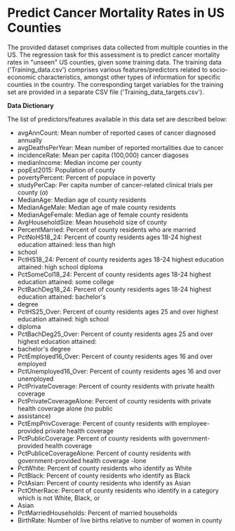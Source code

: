 # **Predict Cancer Mortality Rates in US Counties**

The provided dataset comprises data collected from multiple counties in the US. The regression task for this assessment is to predict cancer mortality rates in "unseen" US counties, given some training data. The training data ('Training_data.csv') comprises various features/predictors related to socio-economic characteristics, amongst other types of information for specific counties in the country. The corresponding target variables for the training set are provided in a separate CSV file ('Training_data_targets.csv').

**Data Dictionary**

The list of predictors/features available in this data set are described below:

- avgAnnCount: Mean number of reported cases of cancer diagnosed annually
- avgDeathsPerYear: Mean number of reported mortalities due to cancer
- incidenceRate: Mean per capita (100,000) cancer diagoses
- medianIncome: Median income per county 
- popEst2015: Population of county 
- povertyPercent: Percent of populace in poverty 
- studyPerCap: Per capita number of cancer-related clinical trials per county ($\alpha$)
- MedianAge: Median age of county residents 
- MedianAgeMale: Median age of male county residents 
- MedianAgeFemale: Median age of female county residents 
- AvgHouseholdSize: Mean household size of county 
- PercentMarried: Percent of county residents who are married 
- PctNoHS18_24: Percent of county residents ages 18-24 highest education attained: less than high
- school 
- PctHS18_24: Percent of county residents ages 18-24 highest education attained: high school diploma 
- PctSomeCol18_24: Percent of county residents ages 18-24 highest education attained: some college 
- PctBachDeg18_24: Percent of county residents ages 18-24 highest education attained: bachelor's
- degree 
- PctHS25_Over: Percent of county residents ages 25 and over highest education attained: high school
- diploma 
- PctBachDeg25_Over: Percent of county residents ages 25 and over highest education attained:
- bachelor's degree 
- PctEmployed16_Over: Percent of county residents ages 16 and over employed 
- PctUnemployed16_Over: Percent of county residents ages 16 and over unemployed 
- PctPrivateCoverage: Percent of county residents with private health coverage 
- PctPrivateCoverageAlone: Percent of county residents with private health coverage alone (no public
- assistance) 
- PctEmpPrivCoverage: Percent of county residents with employee-provided private health coverage 
- PctPublicCoverage: Percent of county residents with government-provided health coverage 
- PctPubliceCoverageAlone: Percent of county residents with government-provided health coverage -lone 
- PctWhite: Percent of county residents who identify as White 
- PctBlack: Percent of county residents who identify as Black 
- PctAsian: Percent of county residents who identify as Asian 
- PctOtherRace: Percent of county residents who identify in a category which is not White, Black, or
- Asian 
- PctMarriedHouseholds: Percent of married households 
- BirthRate: Number of live births relative to number of women in county 
